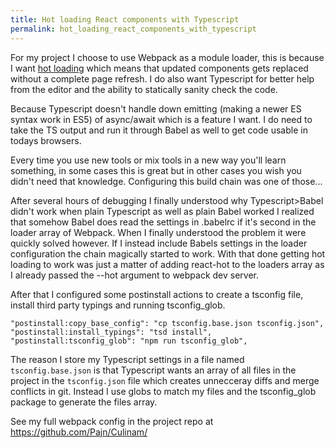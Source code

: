 ```yaml
---
title: Hot loading React components with Typescript
permalink: hot_loading_react_components_with_typescript
---
```

For my project I choose to use Webpack as a module loader, this is because I want [hot loading](https://github.com/gaearon/react-hot-loader) which means that updated components gets replaced without a complete page refresh. I do also want Typescript for better help from the editor and the ability to statically sanity check the code.

Because Typescript doesn't handle down emitting (making a newer ES syntax work in ES5) of async/await which is a feature I want. I do need to take the TS output and run it through Babel as well to get code usable in todays browsers.

Every time you use new tools or mix tools in a new way you'll learn something, in some cases this is great but in other cases you wish you didn't need that knowledge. Configuring this build chain was one of those...

After several hours of debugging I finally understood why Typescript>Babel didn't work when plain Typescript as well as plain Babel worked I realized that somehow Babel does read the settings in .babelrc if it's second in the loader array of Webpack.
When I finally understood the problem it were quickly solved however. If I instead include Babels settings in the loader configuration the chain magically started to work.
With that done getting hot loading to work was just a matter of adding react-hot to the loaders array as I already passed the --hot argument to webpack dev server.

After that I configured some postinstall actions to create a tsconfig file, install third party typings and running tsconfig_glob.

    "postinstall:copy_base_config": "cp tsconfig.base.json tsconfig.json",
    "postinstall:install_typings": "tsd install",
    "postinstall:tsconfig_glob": "npm run tsconfig_glob",

The reason I store my Typescript settings in a file named `tsconfig.base.json` is that Typescript wants an array of all files in the project in the `tsconfig.json` file which creates unnecceray diffs and merge conflicts in git. Instead I use globs to match my files and the tsconfig_glob package to generate the files array.

See my full webpack config in the project repo at <https://github.com/Pajn/Culinam/>
